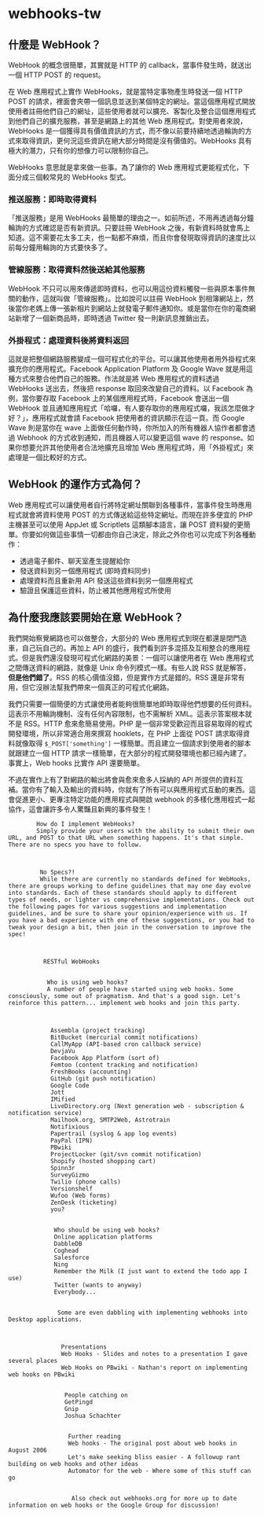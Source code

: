 # webhooks-tw

## 什麼是 WebHook？

WebHook 的概念很簡單，其實就是 HTTP 的 callback，當事件發生時，就送出一個 HTTP POST 的 request。

在 Web 應用程式上實作 WebHooks，就是當特定事物產生時發送一個 HTTP POST 的請求，裡面會夾帶一個訊息並送到某個特定的網址。當這個應用程式開放使用者註冊他們自己的網址，這些使用者就可以擴充、客製化及整合這個應用程式到他們自己的擴充服務，甚至是網路上的其他 Web 應用程式。對使用者來說，WebHooks 是一個獲得具有價值資訊的方式，而不像以前要持續地透過輪詢的方式來取得資訊，更何況這些資訊在絕大部分時間是沒有價值的。WebHooks 具有極大的潛力，只有你的想像力可以限制你自己。

WebHooks 意思就是拿來做一些事。為了讓你的 Web 應用程式更能程式化，下面分成三個較常見的 WebHooks 型式。

### 推送服務：即時取得資料

「推送服務」是用 WebHooks 最簡單的理由之一。如前所述，不用再透過每分鐘輪詢的方式確認是否有新資訊。只要註冊 WebHook 之後，有新資料時就會馬上知道。這不需要花太多工夫，也一點都不麻煩，而且你會發現取得資訊的速度比以前每分鐘用輪詢的方式要快多了。

### 管線服務：取得資料然後送給其他服務

WebHook 不只可以用來傳遞即時資料，也可以用這份資料觸發一些與原本事件無關的動作，這就叫做「管線服務」。比如說可以註冊 WebHook 到相簿網站上，然後當你老媽上傳一張新相片到網站上就發電子郵件通知你。或是當你在你的電商網站新增了一個新商品時，即時透過 Twitter 發一則新訊息推銷出去。

### 外掛程式：處理資料後將資料返回

這就是把整個網路服務變成一個可程式化的平台。可以讓其他使用者用外掛程式來擴充你的應用程式。Facebook Application Platform 及 Google Wave 就是用這種方式來整合他們自己的服務。作法就是將 Web 應用程式的資料透過 WebHooks 送出去，然後把 response 取回來改變自己的資料。以 Facebook 為例，當你要存取 Facebook 上的某個應用程式時，Facebook 會送出一個 WebHook 並且通知應用程式「哈囉，有人要存取你的應用程式囉，我該怎麼做才好？」，應用程式就會請 Facebook 把使用者的資訊顯示在這一頁。而 Google Wave 則是當你在 wave 上面做任何動作時，你所加入的所有機器人協作者都會透過 Webhook 的方式收到通知，而且機器人可以變更這個 wave 的 response。如果你想要允許其他使用者合法地擴充且增加 Web 應用程式時，用「外掛程式」來處理是一個比較好的方式。

## WebHook 的運作方式為何？

Web 應用程式可以讓使用者自行將特定網址關聯到各種事件，當事件發生時應用程式就會將資料使用 POST 的方式傳送給這些特定網址。而現在許多便宜的 PHP 主機甚至可以使用 AppJet 或 Scriptlets 這類腳本語言，讓 POST 資料變的更簡單。你要如何做這些事情一切都由你自己決定，除此之外你也可以完成下列各種動作：

* 透過電子郵件、聊天室產生提醒給你
* 發送資料到另一個應用程式 (即時資料同步)
* 處理資料而且重新用 API 發送這些資料到另一個應用程式
* 驗證且保護這些資料，防止被其他應用程式所使用

## 為什麼我應該要開始在意 WebHook？

我們開始察覺網路也可以做整合，大部分的 Web 應用程式到現在都還是閉門造車，自己玩自己的。再加上 API 的盛行，我們看到許多混搭及互相整合的應用程式。但是我們還沒發現可程式化網路的美景：一個可以讓使用者在 Web 應用程式之間傳送資料的網路，就像是 Unix 命令列模式一樣。有些人說 RSS 就是解答，**但是他們錯了**。RSS 的核心價值沒錯，但是實作方式是錯的。RSS 還是非常有用，但它沒辦法幫我們帶來一個真正的可程式化網路。

我們只需要一個簡便的方式讓使用者能夠很簡單地即時取得他們想要的任何資料。這表示不用輪詢機制、沒有任何內容限制，也不需解析 XML。這表示答案根本就不是 RSS。HTTP 愈來愈簡易使用。PHP 是一個非常受歡迎而且容易取得的程式開發環境，所以非常適合用來撰寫 hooklets，在 PHP 上面從 POST 請求取得資料就像取得 `$_POST['something']` 一樣簡單。而且建立一個請求到使用者的腳本就跟建立一個 HTTP 請求一樣簡單，在大部分的程式開發環境也都已經內建了。事實上，Web hooks 比實作 API 還要簡單。

不過在實作上有了對網路的輸出將會與愈來愈多人採納的 API 所提供的資料互補。當你有了輸入及輸出的資料時，你就有了所有可以與應用程式互動的東西。這會促進更小、更專注特定功能的應用程式與開啟 webhook 的多樣化應用程式一起協作，這會讓許多令人驚豔且新興的事件發生！

            How do I implement WebHooks?
            Simply provide your users with the ability to submit their own URL, and POST to that URL when something happens. It's that simple. There are no specs you have to follow.

             

             No Specs?!
             While there are currently no standards defined for WebHooks, there are groups working to define guidelines that may one day evolve into standards. Each of these standards should apply to different types of needs, or lighter vs comprehensive implementations. Check out the following pages for various suggestions and implementation guidelines, and be sure to share your opinion/experience with us. If you have a bad experience with one of these suggestions, or you had to tweak your design a bit, then join in the conversation to improve the spec!

              

              RESTful WebHooks
               

               Who is using web hooks?
               A number of people have started using web hooks. Some consciously, some out of pragmatism. And that's a good sign. Let's reinforce this pattern... implement web hooks and join this party.

                

                Assembla (project tracking)
                BitBucket (mercurial commit notifications)
                CallMyApp (API-based cron callback service)  
                DevjaVu
                Facebook App Platform (sort of)
                Femtoo (content tracking and notification)
                FreshBooks (accounting)
                GitHub (git push notification)
                Google Code
                Jott
                IMified
                LiveDirectory.org (Next generation web - subscription & notification service)
                Mailhook.org, SMTP2Web, Astrotrain
                Notifixious
                Papertrail (syslog & app log events)
                PayPal (IPN)
                PBwiki
                ProjectLocker (git/svn commit notification)
                Shopify (hosted shopping cart)
                Spinn3r
                SurveyGizmo
                Twilio (phone calls)
                Versionshelf
                Wufoo (Web forms)
                ZenDesk (ticketing)
                you?
                 

                 Who should be using web hooks?
                 Online application platforms
                 DabbleDB
                 Coghead
                 Salesforce
                 Ning
                 Remember the Milk (I just want to extend the todo app I use)
                 Twitter (wants to anyway)
                 Everybody...
                  

                  Some are even dabbling with implementing webhooks into Desktop applications.

                   

                   Presentations
                   Web Hooks - Slides and notes to a presentation I gave several places
                   Web Hooks on PBwiki - Nathan's report on implementing web hooks on PBwiki
                    

                    People catching on
                    GetPingd
                    Gnip
                    Joshua Schachter
                     

                     Further reading
                     Web hooks - The original post about web hooks in August 2006
                     Let's make seeking bliss easier - A followup rant building on web hooks and other ideas
                     Automator for the web - Where some of this stuff can go
                      

                      Also check out webhooks.org for more up to date information on web hooks or the Google Group for discussion!
